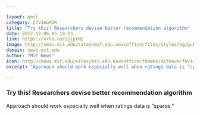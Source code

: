 ```yaml
---

layout: post
category: C7VJAGM2R
title: "Try this! Researchers devise better recommendation algorithm"
date: 2017-12-06 05:19:23
link: https://vrhk.co/2jjprNE
image: http://news.mit.edu/sites/mit.edu.newsoffice/files/styles/og/public/images/2017/MIT-Better-Recommendations.jpg
domain: news.mit.edu
author: "MIT News"
icon: http://news.mit.edu/sites/mit.edu.newsoffice/themes/mitnews/favicon.ico
excerpt: "Approach should work especially well when ratings data is “sparse.”"

---
```


### Try this! Researchers devise better recommendation algorithm

Approach should work especially well when ratings data is “sparse.”